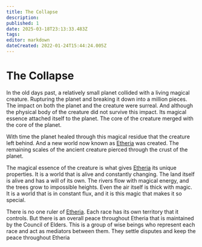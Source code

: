 ```yaml
---
title: The Collapse
description: 
published: 1
date: 2025-03-18T23:13:33.483Z
tags: 
editor: markdown
dateCreated: 2022-01-24T15:44:24.005Z
---
```


# The Collapse

In the old days past, a relatively small planet collided with a living magical creature. Rupturing the planet and breaking it down into a million pieces. The impact on both the planet and the creature were surreal. And although the physical body of the creature did not survive this impact. Its magical essence attached itself to the planet. The core of the creature merged with the core of the planet. 

With time the planet healed through this magical residue that the creature left behind. And a new world now known as [Etheria](/etheria) was created. The remaining scales of the ancient creature pierced through the crust of the planet.

The magical essence of the creature is what gives [Etheria](/etheria) its unique properties. It is a world that is alive and constantly changing. The land itself is alive and has a will of its own. The rivers flow with magical energy, and the trees grow to impossible heights. Even the air itself is thick with magic. It is a world that is in constant flux, and it is this magic that makes it so special.

There is no one ruler of [Etheria](/etheria). Each race has its own territory that it controls. But there is an overall peace throughout Etheria that is maintained by the Council of Elders. This is a group of wise beings who represent each race and act as mediators between them. They settle disputes and keep the peace throughout Etheria
